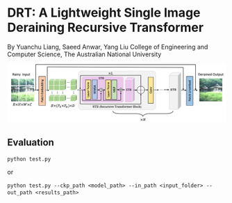 # DRT: A Lightweight Single Image Deraining Recursive Transformer
By Yuanchu Liang, Saeed Anwar, Yang Liu
College of Engineering and Computer Science, The Australian National University

![DRT Network Architecture](https://github.com/YC-Liang/DRT/blob/main/Images/Network.png)

## Evaluation
```
python test.py
```
or
```
python test.py --ckp_path <model_path> --in_path <input_folder> --out_path <results_path>
```

<!--
To train from scratch, change the training directory in the `Load Data` section and set the last line of the notebook to
* `run(train_net = True, loadCkp = False, loadBest = False, new_dataset = False)`
-->
